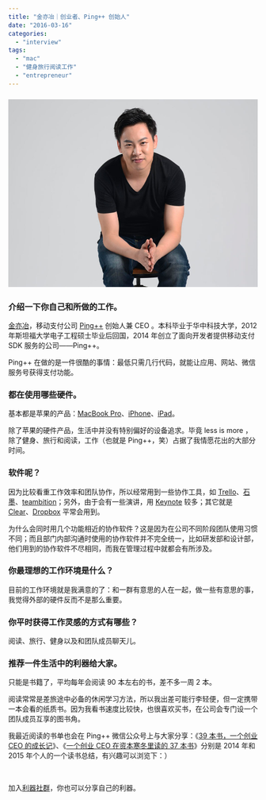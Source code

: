 ```yaml
---
title: "金亦冶｜创业者、Ping++ 创始人"
date: "2016-03-16"
categories: 
  - "interview"
tags: 
  - "mac"
  - "健身旅行阅读工作"
  - "entrepreneur"
---
```


### ![jinyiye](/images/jinyiye.jpg)

### 介绍一下你自己和所做的工作。

[金亦冶](https://weibo.com/u/2183472717)，移动支付公司 [Ping++](https://www.pingxx.com/) 创始人兼 CEO 。本科毕业于华中科技大学，2012 年斯坦福大学电子工程硕士毕业后回国，2014 年创立了面向开发者提供移动支付 SDK 服务的公司——Ping++。

Ping++ 在做的是一件很酷的事情：最低只需几行代码，就能让应用、网站、微信服务号获得支付功能。

### 都在使用哪些硬件。

基本都是苹果的产品：[MacBook Pro](https://www.apple.com/cn/macbook-pro/)、[iPhone](https://www.apple.com/cn/iphone/)、[iPad](https://www.apple.com/cn/ipad/)。

除了苹果的硬件产品，生活中并没有特别偏好的设备追求。毕竟 less is more ，除了健身、旅行和阅读，工作（也就是 Ping++，笑）占据了我情愿花出的大部分时间。

### 软件呢？

因为比较看重工作效率和团队协作，所以经常用到一些协作工具，如 [Trello](https://trello.com/)、[石墨](https://shimo.im/)、[teambition](https://www.teambition.com/)；另外，由于会有一些演讲，用 [Keynote](https://www.apple.com/cn/mac/keynote/) 较多；其它就是 [Clear](https://realmacsoftware.com/clear/)、[Dropbox](https://www.dropbox.com/) 平常会用到。

为什么会同时用几个功能相近的协作软件？这是因为在公司不同阶段团队使用习惯不同；而且部门内部沟通时使用的协作软件并不完全统一，比如研发部和设计部，他们用到的协作软件不尽相同，而我在管理过程中就都会有所涉及。

### 你最理想的工作环境是什么？

目前的工作环境就是我满意的了：和一群有意思的人在一起，做一些有意思的事，我觉得外部的硬件反而不是那么重要。

### 你平时获得工作灵感的方式有哪些？

阅读、旅行、健身以及和团队成员聊天儿。

### 推荐一件生活中的利器给大家。

只能是书籍了，平均每年会阅读 90 本左右的书，差不多一周 2 本。

阅读常常是差旅途中必备的休闲学习方法，所以我出差可能行李轻便，但一定携带一本会看的纸质书。因为我看书速度比较快，也很喜欢买书，在公司会专门设一个团队成员互享的图书角。

我最近阅读的书单也会在 Ping++ 微信公众号上与大家分享：《[39 本书，一个创业 CEO 的成长记](https://mp.weixin.qq.com/s?__biz=MzA3MjQ1ODcxOQ==&mid=201829812&idx=1&sn=9dba9987f442b74aa8da5f3217f1b30a&scene=20#rd)》、《[一个创业 CEO 在资本寒冬里读的 37 本书](https://mp.weixin.qq.com/s?__biz=MzA3MjQ1ODcxOQ==&mid=402245374&idx=1&sn=d1c6c4973d85575b04f132d70a112af4#rd)》分别是 2014 年和 2015 年个人的一个读书总结，有兴趣可以浏览下：）

 

加入[利器社群](https://liqi.io/community/)，你也可以分享自己的利器。
